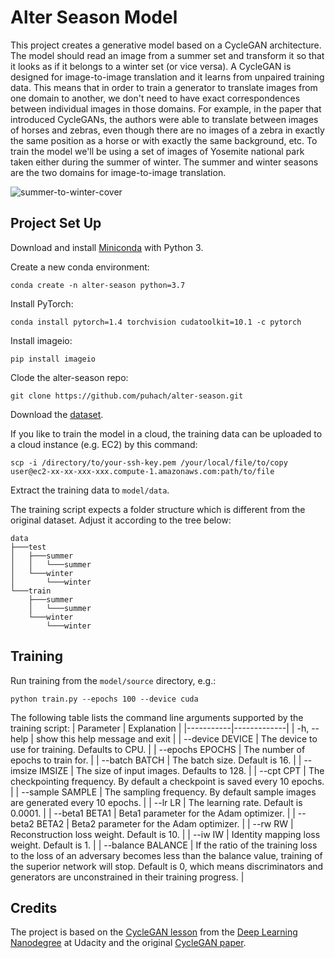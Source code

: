 # Alter Season Model

This project creates a generative model based on a CycleGAN architecture. The model should read an image from a summer set and transform it so that it looks as if it belongs to a winter set (or vice versa). A CycleGAN is designed for image-to-image translation and it learns from unpaired training data. This means that in order to train a generator to translate images from one domain to another, we don't need to have exact correspondences between individual images in those domains. For example, in the paper that introduced CycleGANs, the authors were able to translate between images of horses and zebras, even though there are no images of a zebra in exactly the same position as a horse or with exactly the same background, etc. To train the model we'll be using a set of images of Yosemite national park taken either during the summer of winter. The summer and winter seasons are the two domains for image-to-image translation.

![summer-to-winter-cover](./assets/cover.jpg)


## Project Set Up

Download and install [Miniconda](https://docs.conda.io/en/latest/miniconda.html) with Python 3.

Create a new conda environment:
```
conda create -n alter-season python=3.7
```

Install PyTorch:
```
conda install pytorch=1.4 torchvision cudatoolkit=10.1 -c pytorch
```

Install imageio:
```
pip install imageio
```

Clode the alter-season repo:
```
git clone https://github.com/puhach/alter-season.git
```

Download the [dataset](https://video.udacity-data.com/topher/2018/November/5be66e78_summer2winter-yosemite/summer2winter-yosemite.zip).


If you like to train the model in a cloud, the training data can be uploaded to a cloud instance (e.g. EC2) by this command:
```
scp -i /directory/to/your-ssh-key.pem /your/local/file/to/copy user@ec2-xx-xx-xxx-xxx.compute-1.amazonaws.com:path/to/file 
```

Extract the training data to `model/data`.

The training script expects a folder structure which is different from the original dataset. Adjust it according to the tree below:
```
data
├───test
│   ├───summer
│   │   └───summer
│   └───winter
│       └───winter
└───train
    ├───summer
    │   └───summer
    └───winter
        └───winter
```

## Training

Run training from the `model/source` directory, e.g.:
```
python train.py --epochs 100 --device cuda 
```

The following table lists the command line arguments supported by the training script:
| Parameter | Explanation |
|-----------|-------------|
|  -h, --help |        show this help message and exit |
|  --device DEVICE |   The device to use for training. Defaults to CPU. |
|  --epochs EPOCHS |   The number of epochs to train for. |
|  --batch BATCH |     The batch size. Default is 16. |
|  --imsize IMSIZE |   The size of input images. Defaults to 128. |
|  --cpt CPT |         The checkpointing frequency. By default a checkpoint is saved every 10 epochs. |
|  --sample SAMPLE |   The sampling frequency. By default sample images are  generated every 10 epochs. |
|  --lr LR |           The learning rate. Default is 0.0001. |
|  --beta1 BETA1 |     Beta1 parameter for the Adam optimizer. |
|  --beta2 BETA2 |     Beta2 parameter for the Adam optimizer. |
|  --rw RW |           Reconstruction loss weight. Default is 10. |
|  --iw IW |           Identity mapping loss weight. Default is 1. |
|  --balance BALANCE | If the ratio of the training loss to the loss of an  adversary becomes less than the balance value, training of the superior network will stop. Default is 0, which means discriminators and generators are unconstrained in their training progress. |


## Credits

The project is based on the [CycleGAN lesson](https://classroom.udacity.com/nanodegrees/nd101/parts/2ea78ff8-befd-4046-b06e-5327871b0748/modules/ae797d2c-df0b-4aed-b586-955e8034c580/lessons/f5f47d94-6ed5-4adb-bf25-6d82601b0b8f/concepts/95118d2e-3129-42e8-8808-0ffacd907779) from the [Deep Learning Nanodegree](https://www.udacity.com/course/deep-learning-nanodegree--nd101) at Udacity and the original [CycleGAN paper](https://arxiv.org/abs/1703.10593).